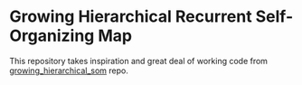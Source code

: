 # Growing Hierarchical Recurrent Self-Organizing Map

This repository takes inspiration and great deal of working code from [growing_hierarchical_som](https://github.com/enry12/growing_hierarchical_som/) repo.
